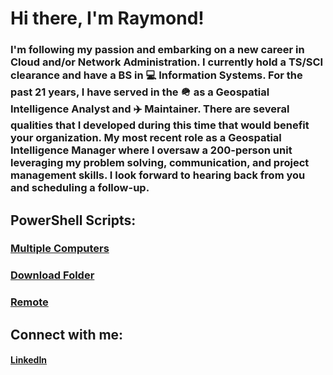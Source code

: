 # Hi there, I'm Raymond!

### I'm following my passion and embarking on a new career in Cloud and/or Network Administration. I currently hold a TS/SCI clearance and have a BS in 💻 Information Systems. For the past 21 years, I have served in the 🪖 as a Geospatial Intelligence Analyst and ✈️ Maintainer. There are several qualities that I developed during this time that would benefit your organization. My most recent role as a Geospatial Intelligence Manager where I oversaw a 200-person unit leveraging my problem solving, communication, and project management skills. I look forward to hearing back from you and scheduling a follow-up.

## PowerShell Scripts:

### [Multiple Computers]

### [Download Folder] 

### [Remote]



## Connect with me:

#### [LinkedIn]







[Multiple Computers]:  https://github.com/RWDIV/PowerShell-Scripts/blob/main/Multiple%20Computers.ps1

[Download Folder]:  https://github.com/RWDIV/PowerShell-Scripts/blob/main/DownloadsFolder.ps1

[Remote]: https://github.com/RWDIV/PowerShell-Scripts/blob/main/Remote.ps1 

[LinkedIn]: https://www.linkedin.com/in/raymond-dibeler-iv/
